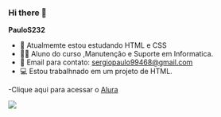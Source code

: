 ### Hi there 👋


**PauloS232** 


- 🔭 Atualmemte estou estudando HTML e CSS
- 🧑‍🎓 Aluno do curso ,Manutenção e Suporte em Informatica.
- 📧 Email para contato: sergiopaulo99468@gmail.com
- 💻 Estou trabalhnado em um projeto de HTML.

-Clique aqui para acessar o [Alura](https://www.alura.com.br)



![](https://media.tenor.com/whgQwNlVvNkAAAAi/xero-code.gif)

